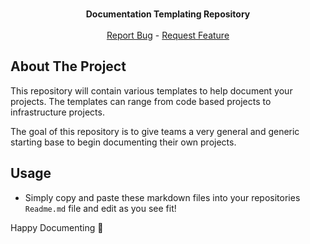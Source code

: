 <br/>
  <p align="center">
    <strong>Documentation Templating Repository</strong>
    <br/>
    <br/>
    <a href="https://github.com/hathitrust/documentation-templates/issues">Report Bug</a>
    -
    <a href="https://github.com/hathitrust/documentation-templates/issues">Request Feature</a>
  </p>

## About The Project
This repository will contain various templates to help document your projects. The templates can range from code based projects to infrastructure projects.

The goal of this repository is to give teams a very general and generic starting base to begin documenting their own projects.

## Usage
- Simply copy and paste these markdown files into your repositories `Readme.md` file and edit as you see fit!

Happy Documenting 🤩